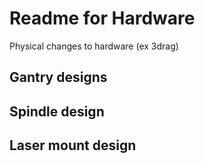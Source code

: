 # Readme for Hardware

Physical changes to hardware (ex 3drag)

## Gantry designs

## Spindle design

## Laser mount design